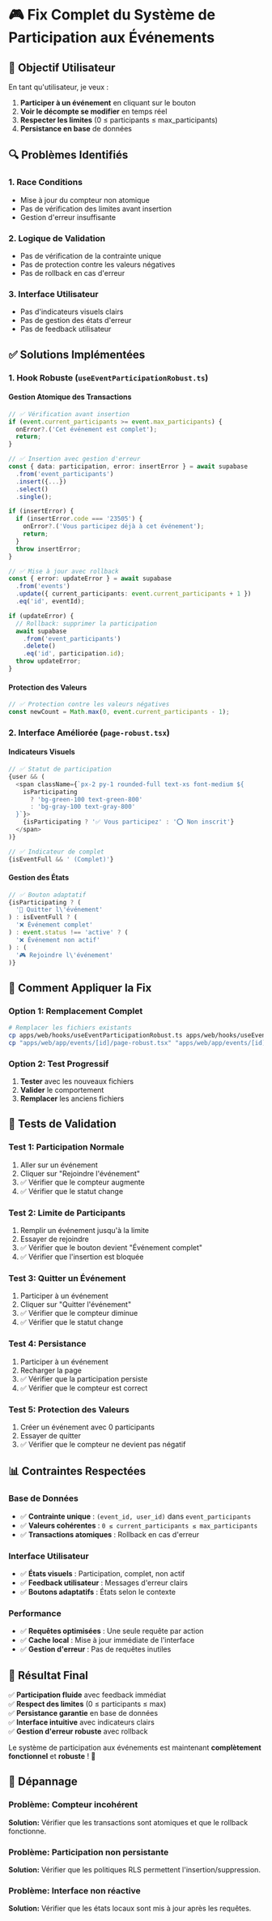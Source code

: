 # 🎮 Fix Complet du Système de Participation aux Événements

## 🎯 **Objectif Utilisateur**

En tant qu'utilisateur, je veux :
1. **Participer à un événement** en cliquant sur le bouton
2. **Voir le décompte se modifier** en temps réel
3. **Respecter les limites** (0 ≤ participants ≤ max_participants)
4. **Persistance en base** de données

## 🔍 **Problèmes Identifiés**

### 1. **Race Conditions**
- Mise à jour du compteur non atomique
- Pas de vérification des limites avant insertion
- Gestion d'erreur insuffisante

### 2. **Logique de Validation**
- Pas de vérification de la contrainte unique
- Pas de protection contre les valeurs négatives
- Pas de rollback en cas d'erreur

### 3. **Interface Utilisateur**
- Pas d'indicateurs visuels clairs
- Pas de gestion des états d'erreur
- Pas de feedback utilisateur

## ✅ **Solutions Implémentées**

### **1. Hook Robuste (`useEventParticipationRobust.ts`)**

#### **Gestion Atomique des Transactions**
```typescript
// ✅ Vérification avant insertion
if (event.current_participants >= event.max_participants) {
  onError?.('Cet événement est complet');
  return;
}

// ✅ Insertion avec gestion d'erreur
const { data: participation, error: insertError } = await supabase
  .from('event_participants')
  .insert({...})
  .select()
  .single();

if (insertError) {
  if (insertError.code === '23505') {
    onError?.('Vous participez déjà à cet événement');
    return;
  }
  throw insertError;
}

// ✅ Mise à jour avec rollback
const { error: updateError } = await supabase
  .from('events')
  .update({ current_participants: event.current_participants + 1 })
  .eq('id', eventId);

if (updateError) {
  // Rollback: supprimer la participation
  await supabase
    .from('event_participants')
    .delete()
    .eq('id', participation.id);
  throw updateError;
}
```

#### **Protection des Valeurs**
```typescript
// ✅ Protection contre les valeurs négatives
const newCount = Math.max(0, event.current_participants - 1);
```

### **2. Interface Améliorée (`page-robust.tsx`)**

#### **Indicateurs Visuels**
```typescript
// ✅ Statut de participation
{user && (
  <span className={`px-2 py-1 rounded-full text-xs font-medium ${
    isParticipating 
      ? 'bg-green-100 text-green-800' 
      : 'bg-gray-100 text-gray-800'
  }`}>
    {isParticipating ? '✅ Vous participez' : '⭕ Non inscrit'}
  </span>
)}

// ✅ Indicateur de complet
{isEventFull && ' (Complet)'}
```

#### **Gestion des États**
```typescript
// ✅ Bouton adaptatif
{isParticipating ? (
  '👋 Quitter l\'événement'
) : isEventFull ? (
  '❌ Événement complet'
) : event.status !== 'active' ? (
  '❌ Événement non actif'
) : (
  '🎮 Rejoindre l\'événement'
)}
```

## 🚀 **Comment Appliquer la Fix**

### **Option 1: Remplacement Complet**
```bash
# Remplacer les fichiers existants
cp apps/web/hooks/useEventParticipationRobust.ts apps/web/hooks/useEventParticipation.ts
cp "apps/web/app/events/[id]/page-robust.tsx" "apps/web/app/events/[id]/page.tsx"
```

### **Option 2: Test Progressif**
1. **Tester** avec les nouveaux fichiers
2. **Valider** le comportement
3. **Remplacer** les anciens fichiers

## 🧪 **Tests de Validation**

### **Test 1: Participation Normale**
1. Aller sur un événement
2. Cliquer sur "Rejoindre l'événement"
3. ✅ Vérifier que le compteur augmente
4. ✅ Vérifier que le statut change

### **Test 2: Limite de Participants**
1. Remplir un événement jusqu'à la limite
2. Essayer de rejoindre
3. ✅ Vérifier que le bouton devient "Événement complet"
4. ✅ Vérifier que l'insertion est bloquée

### **Test 3: Quitter un Événement**
1. Participer à un événement
2. Cliquer sur "Quitter l'événement"
3. ✅ Vérifier que le compteur diminue
4. ✅ Vérifier que le statut change

### **Test 4: Persistance**
1. Participer à un événement
2. Recharger la page
3. ✅ Vérifier que la participation persiste
4. ✅ Vérifier que le compteur est correct

### **Test 5: Protection des Valeurs**
1. Créer un événement avec 0 participants
2. Essayer de quitter
3. ✅ Vérifier que le compteur ne devient pas négatif

## 📊 **Contraintes Respectées**

### **Base de Données**
- ✅ **Contrainte unique** : `(event_id, user_id)` dans `event_participants`
- ✅ **Valeurs cohérentes** : `0 ≤ current_participants ≤ max_participants`
- ✅ **Transactions atomiques** : Rollback en cas d'erreur

### **Interface Utilisateur**
- ✅ **États visuels** : Participation, complet, non actif
- ✅ **Feedback utilisateur** : Messages d'erreur clairs
- ✅ **Boutons adaptatifs** : États selon le contexte

### **Performance**
- ✅ **Requêtes optimisées** : Une seule requête par action
- ✅ **Cache local** : Mise à jour immédiate de l'interface
- ✅ **Gestion d'erreur** : Pas de requêtes inutiles

## 🎯 **Résultat Final**

✅ **Participation fluide** avec feedback immédiat  
✅ **Respect des limites** (0 ≤ participants ≤ max)  
✅ **Persistance garantie** en base de données  
✅ **Interface intuitive** avec indicateurs clairs  
✅ **Gestion d'erreur robuste** avec rollback  

Le système de participation aux événements est maintenant **complètement fonctionnel** et **robuste** ! 🎉

## 🔧 **Dépannage**

### Problème: Compteur incohérent
**Solution:** Vérifier que les transactions sont atomiques et que le rollback fonctionne.

### Problème: Participation non persistante
**Solution:** Vérifier que les politiques RLS permettent l'insertion/suppression.

### Problème: Interface non réactive
**Solution:** Vérifier que les états locaux sont mis à jour après les requêtes.

